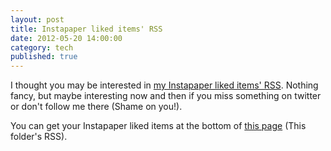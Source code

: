 ```yaml
---
layout: post
title: Instapaper liked items' RSS
date: 2012-05-20 14:00:00
category: tech
published: true
---
```

I thought you may be interested in [my Instapaper liked items' RSS](http://www.instapaper.com/starred/rss/1319076/2FPGiip2sz54qb9DD8YYpJbYV24). Nothing fancy, but maybe interesting now and then if you miss something on twitter or don't follow me there (Shame on you!).

You can get your Instapaper liked items at the bottom of [this page](http://www.instapaper.com/liked) (This folder's RSS).
